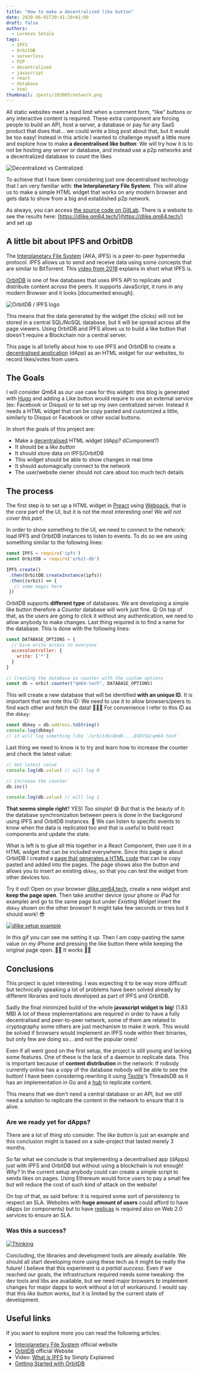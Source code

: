 ```yaml
---
title: "How to make a decentralized like button"
date: 2020-06-01T20:41:28+01:00
draft: false
authors:
  - Lorenzo Setale
tags:
  - IPFS
  - OrbitDB
  - serverless
  - P2P
  - decentralized
  - javascript
  - react
  - database
  - html
thumbnail: /posts/202005/network.png
---
```

All static websites meet a hard limit when a comment form, "like" buttons or 
any interactive content is required. These extra component are forcing 
people to build an API, host a server, a database or pay for any SaaS 
product that does that... we could write a blog post about that, but it would
be too easy! Instead in this article I wanted to challenge myself a little more
and explore how to make **a decentralised like button**: We will try how it is
to not be hosting any server or database, and instead use a p2p networks and a
decentralized database to count the likes

![Decentralized vs Centralized](/posts/202005/network.png#center)

To achieve that I have been considering just one decentralised technology that 
I am very familiar with: **the Interplanetary File System**. This will allow us to
make a simple HTML widget that works on any modern browser and gets data to show
from a big and established p2p network.

As always, you can access [the source code on GitLab](https://gitlab.com/Qm64/dlike).
There is a website to see the results here: [https://dlike.qm64.tech/](https://dlike.qm64.tech/) and set up

## A little bit about IPFS and OrbitDB
The [Interplanetary File System](https://ipfs.io/) (AKA, IPFS) is a peer-to-peer 
hypermedia protocol. IPFS allows us to send and receive data using some concepts
that are similar to BitTorrent. This [video from 2018](https://www.youtube.com/watch?v=5Uj6uR3fp-U)
explains in short what IPFS is.

[OrbitDB](https://orbitdb.org) is one of few databases that uses IPFS API to 
replicate and distribute content across the peers. It supports JavaScript, it
runs in any modern Browser and it looks [documented enough].

![OrbitDB / IPFS logo](/posts/202005/orbitdb.png#center)

This means that the data generated by the widget (the clicks) will not be stored
in a central SQL/NoSQL database, but it will be spread across all the page viewers.
Using OrbitDB and IPFS allows us to build a like button that doesn't require a 
Blockchain nor a central server. 

This page is all briefly about how to use IPFS and OrbitDB to create a 
[decentralised application](https://en.wikipedia.org/wiki/Decentralized_application) 
(dApp) as an HTML widget for our websites, to record likes/votes from users.

## The Goals
I will consider Qm64 as our use case for this widget: this blog is generated 
with [Hugo](https://gohugo.io) and adding a Like button would require to use an 
external service (ex: Facebook or Disqus) or to set up my own centralized 
server. Instead it needs a HTML widget that can be copy pasted and customized 
a little, similarly to Disqus or Facebook or other social buttons.

In short the goals of this project are:

- Make a [decentralised](https://en.wikipedia.org/wiki/Decentralised_system) HTML widget (dApp? dComponent?)
- It should be a _like button_ 
- It should store data on IPFS/OrbitDB
- This widget should be able to show changes in real time
- It should automagically connect to the network
- The user/website owner should not care about too much tech details

## The process
The first step is to set up a HTML widget in [Preact](https://preactjs.com) 
using [Webpack](https://webpack.js.org), that is the core part of the UI, but
it is not the most interesting one! _We will not cover this part_.

In order to show something to the UI, we need to connect to the network: 
load IPFS and OrbitDB instances to listen to events. To do so we are using 
something similar to the following lines:

```javascript
const IPFS = require('ipfs')
const OrbitDB = require('orbit-db')

IPFS.create()
 .then(OrbitDB.createInstance(ipfs))
 .then((orbit) => { 
   // some magic here
 })
```

OrbitDB supports **different type** of databases. We are developing a simple
like button therefore a _Counter_ database will work just fine. 😛 On top of 
that, as the users are going to click it without any authentication, we need to 
allow anybody to make changes. Last thing required is to find a name for the
database. This is done with the following lines:

```javascript
const DATABASE_OPTIONS = {
  // Give write access to everyone
  accessController: {
    write: ['*']
  }
}

// Creating the database as counter with the custom options
const db = orbit.counter("qm64-tech", DATABASE_OPTIONS)
```

This will create a new database that will be identified **with an unique ID**. 
It is important that we note this ID: We need to use it to allow browsers/peers 
to find each other and fetch the data! 📡📡📡
For convenience I refer to this ID as the `dbkey`:

```javascript
const dbkey = db.address.toString()
console.log(dbkey) 
// it will log something like `/orbitdb/Qmd8....Q3EVSU/qm64-tech`
```

Last thing we need to know is to try and learn how to increase the counter and 
check the latest value:

```javascript
// Get latest value
console.log(db.value) // will log 0

// Increase the counter
db.inc()

console.log(db.value) // will log 1
```

**That seems simple right**? YES! _Too simple_! 😅 But that is the beauty of it: 
the database synchronization between peers is done in the backgorund using IPFS
and OrbitDB instances. 🚀 We can listen to specific events to know when the data
is replicated too and that is useful to build react components and update the 
state. 

What is left is to glue all this together in a React Component, then use it in a
HTML widget that can be included everywhere. Since this page is about OrbitDB I
created a [page that generates a HTML code](https://dlike.qm64.tech/) that can 
be copy pasted and added into the pages. The page shows also the button and 
allows you to insert an existing `dbkey`, so that you can test the widget from 
other devices too. 

Try it out! Open on your browser [dlike.qm64.tech](https://dlike.qm64.tech/),
create a new widget and **keep the page open**. Then take another device (your 
phone or iPad for example) and go to the same page but under _Existing Widget_
insert the `dbkey` shown on the other browser! It might take few seconds or
tries but it should work! 😎

[![dlike setup example](/posts/202005/dlike-new-widget-example.gif#big)](/posts/202005/dlike-new-widget-example.gif#big)

In this gif you can see me setting it up. Then I am copy-pasting the same value
on my iPhone and pressing the like button there while keeping the original page
open. 🎉🎉 It works 🎉🎉

## Conclusions

This project is quiet interesting. I was expecting it to be way more difficult
but technically speaking a lot of problems have been solved already by different
libraries and tools developed as part of IPFS and OrbitDB.

Sadly the final minimized build of the whole **javascript widget is big**! (1.83 
MB) A lot of these implementations are required in order to have a fully 
decentralised and peer-to-peer network, some of them are related to cryptography 
some others are just mechanism to make it work. This would be solved if browsers
would implement an IPFS node within their binaries, but only few are doing so... 
and not the popular ones! 

Even if all went good on the first setup, the project is still young and lacking
some features. One of these is the lack of a daemon to replicate data. 
This is important because of **content distribution** in the network: If nobody 
currently online has a copy of the database nobody will be able to see the 
button! I have been considering rewriting it using [Textile](https://textile.io)'s ThreadsDB as it has an implementation in Go and a _[hub](https://docs.textile.io/hub/introduction/)_ to replicate content.

This means that we don't need a central database or an API, but we still need a 
solution to replicate the content in the network to ensure that it is alive.

### Are we ready yet for dApps?
There are a lot of thing sto consider. The _like button_ is just an example and 
this conclusion might is based on a side-project that lasted merely 3 months.

So far what we conclude is that implementing a decentralised app (dApps) 
just with IPFS and OrbitDB but without using a blockchain is not enough! _Why?_
In the current setup anybody could can create a simple script to sends likes
on pages. Using Ethereum would force users to pay a small fee but will reduce 
the cost of such kind of attack on the website! 

On top of that, as said before: it is required some sort of persistency to 
respect an SLA. Websites with **huge amount of users** could afford to have 
dApps (or components) but to have [replicas](https://en.wikipedia.org/wiki/Replication_(computing))
is required also on Web 2.0 services to ensure an SLA.

### Was this a success?

[![Thinking](/posts/202005/thinking.gif#big)](/posts/202005/thinking.gif#big)

Concluding, the libraries and development tools are already available. We should 
all start developing more using these tech as it might be really the future!
I believe that this experiment is _a partial success_. Even if we reached our 
goals, the infrastructure required needs some tweaking: the dev tools and libs 
are available, but we need major browsers to implement changes for major
dapps to work without a lot of workaround. I would say that this _like button_
works, but it is limited by the current state of development.

## Useful links
If you want to explore more you can read the following articles:

- [Interplanetary File System](https://ipfs.io/) official website
- [OrbitDB](https://orbitdb.org) official Website
- Video: [What is IPFS](https://www.youtube.com/watch?v=5Uj6uR3fp-U) by Simply Explained
- [Getting Started with OrbitDB](https://github.com/orbitdb/orbit-db/blob/master/GUIDE.md)
